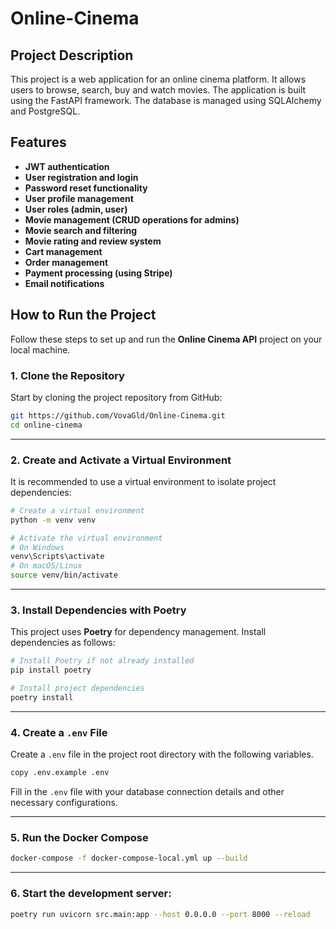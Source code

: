 # Online-Cinema


## Project Description


This project is a web application for an online cinema platform. It allows users to browse, search, buy and watch movies.
The application is built using the FastAPI framework. The database is managed using SQLAlchemy and PostgreSQL.

## Features


- **JWT authentication**
- **User registration and login**
- **Password reset functionality**
- **User profile management**
- **User roles (admin, user)**
- **Movie management (CRUD operations for admins)**
- **Movie search and filtering**
- **Movie rating and review system**
- **Cart management**
- **Order management**
- **Payment processing (using Stripe)**
- **Email notifications**

## How to Run the Project


Follow these steps to set up and run the **Online Cinema API** project on your local machine.


### **1. Clone the Repository**

Start by cloning the project repository from GitHub:

```bash
git https://github.com/VovaGld/Online-Cinema.git
cd online-cinema
```

---

### **2. Create and Activate a Virtual Environment**

It is recommended to use a virtual environment to isolate project dependencies:

```bash
# Create a virtual environment
python -m venv venv

# Activate the virtual environment
# On Windows
venv\Scripts\activate
# On macOS/Linux
source venv/bin/activate
```

---

### **3. Install Dependencies with Poetry**

This project uses **Poetry** for dependency management. Install dependencies as follows:

```bash
# Install Poetry if not already installed
pip install poetry

# Install project dependencies
poetry install
```

---

### **4. Create a `.env` File**

Create a `.env` file in the project root directory with the following variables.
```bash
copy .env.example .env
```
Fill in the `.env` file with your database connection details and other necessary configurations.

---

### **5. Run the Docker Compose**
```bash
docker-compose -f docker-compose-local.yml up --build
```

---

### **6. Start the development server**:

```bash
poetry run uvicorn src.main:app --host 0.0.0.0 --port 8000 --reload
```


